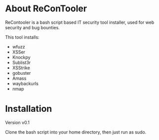 # About ReConTooler

ReContooler is a bash script based IT security tool installer, used for web security and bug bounties.

This tool installs:  
* wfuzz
* XSSer
* Knockpy
* Sublist3r
* XSStrike
* gobuster
* Amass
* waybackurls
* nmap

# Installation

Version v0.1

Clone the bash script into your home directory, then just run as sudo.